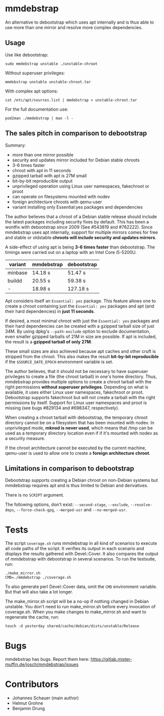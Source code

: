mmdebstrap
==========

An alternative to debootstrap which uses apt internally and is thus able to use
more than one mirror and resolve more complex dependencies.

Usage
-----

Use like debootstrap:

    sudo mmdebstrap unstable ./unstable-chroot

Without superuser privileges:

    mmdebstrap unstable unstable-chroot.tar

With complex apt options:

    cat /etc/apt/sources.list | mmdebstrap > unstable-chroot.tar

For the full documentation use:

    pod2man ./mmdebstrap | man -l -

The sales pitch in comparison to debootstrap
--------------------------------------------

Summary:

 - more than one mirror possible
 - security and updates mirror included for Debian stable chroots
 - 3-6 times faster
 - chroot with apt in 11 seconds
 - gzipped tarball with apt is 27M small
 - bit-by-bit reproducible output
 - unprivileged operation using Linux user namespaces, fakechroot or proot
 - can operate on filesystems mounted with nodev
 - foreign architecture chroots with qemu-user
 - variant installing only Essential:yes packages and dependencies

The author believes that a chroot of a Debian stable release should include the
latest packages including security fixes by default. This has been a wontfix
with debootstrap since 2009 (See #543819 and #762222). Since mmdebstrap uses
apt internally, support for multiple mirrors comes for free and stable or
oldstable **chroots will include security and updates mirrors**.

A side-effect of using apt is being **3-6 times faster** than debootstrap. The
timings were carried out on a laptop with an Intel Core i5-5200U.

| variant | mmdebstrap | debootstrap  |
| ------- | ---------- | ------------ |
| minbase | 14.18 s    | 51.47 s      |
| buildd  | 20.55 s    | 59.38 s      |
| -       | 18.98 s    | 127.18 s     |

Apt considers itself an `Essential: yes` package. This feature allows one to
create a chroot containing just the `Essential: yes` packages and apt (and
their hard dependencies) in **just 11 seconds**.

If desired, a most minimal chroot with just the `Essential: yes` packages and
their hard dependencies can be created with a gzipped tarball size of just 34M.
By using dpkg's `--path-exclude` option to exclude documentation, even smaller
gzipped tarballs of 21M in size are possible. If apt is included, the result is
a **gzipped tarball of only 27M**.

These small sizes are also achieved because apt caches and other cruft is
stripped from the chroot. This also makes the result **bit-by-bit
reproducible** if the `$SOURCE_DATE_EPOCH` environment variable is set.

The author believes, that it should not be necessary to have superuser
privileges to create a file (the chroot tarball) in one's home directory.
Thus, mmdebstrap provides multiple options to create a chroot tarball with the
right permissions **without superuser privileges**.  Depending on what is
available, it uses either Linux user namespaces, fakechroot or proot.
Debootstrap supports fakechroot but will not create a tarball with the right
permissions by itself. Support for Linux user namespaces and proot is missing
(see bugs #829134 and #698347, respectively).

When creating a chroot tarball with debootstrap, the temporary chroot directory
cannot be on a filesystem that has been mounted with nodev. In unprivileged
mode, **mknod is never used**, which means that /tmp can be used as a temporary
directory location even if if it's mounted with nodev as a security measure.

If the chroot architecture cannot be executed by the current machine, qemu-user
is used to allow one to create a **foreign architecture chroot**.

Limitations in comparison to debootstrap
----------------------------------------

Debootstrap supports creating a Debian chroot on non-Debian systems but
mmdebstrap requires apt and is thus limited to Debian and derivatives.

There is no `SCRIPT` argument.

The following options, don't exist: `--second-stage`, `--exclude`,
`--resolve-deps`, `--force-check-gpg`, `--merged-usr` and `--no-merged-usr`.


Tests
=====

The script `coverage.sh` runs mmdebstrap in all kind of scenarios to execute
all code paths of the script. It verifies its output in each scenario and
displays the results gathered with Devel::Cover. It also compares the output of
mmdebstrap with debootstrap in several scenarios. To run the testsuite, run:

    ./make_mirror.sh
    CMD=./mmdebstrap ./coverage.sh

To also generate perl Devel::Cover data, omit the `CMD` environment variable.
But that will also take a lot longer.

The make_mirror.sh script will be a no-op if nothing changed in Debian
unstable. You don't need to run make_mirror.sh before every invocation of
coverage.sh. When you make changes to make_mirror.sh and want to regenerate the
cache, run:

    touch -d yesterday shared/cache/debian/dists/unstable/Release

Bugs
====

mmdebstrap has bugs. Report them here:
https://gitlab.mister-muffin.de/josch/mmdebstrap/issues

Contributors
============

 - Johannes Schauer (main author)
 - Helmut Grohne
 - Benjamin Drung
